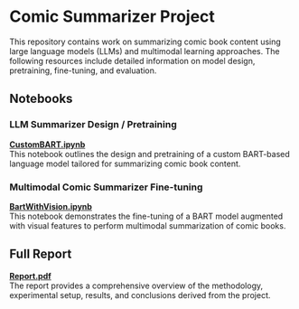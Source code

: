 # Comic Summarizer Project

This repository contains work on summarizing comic book content using large language models (LLMs) and multimodal learning approaches. The following resources include detailed information on model design, pretraining, fine-tuning, and evaluation.

## Notebooks

### LLM Summarizer Design / Pretraining

[**CustomBART.ipynb**](https://nbviewer.org/github/mbashish007/ComicSummarizer/blob/main/CustomBART.ipynb)  
This notebook outlines the design and pretraining of a custom BART-based language model tailored for summarizing comic book content.

### Multimodal Comic Summarizer Fine-tuning

[**BartWithVision.ipynb**](https://nbviewer.org/github/mbashish007/ComicSummarizer/blob/main/BartWithVision.ipynb)  
This notebook demonstrates the fine-tuning of a BART model augmented with visual features to perform multimodal summarization of comic books.

## Full Report

[**Report.pdf**](https://github.com/mbashish007/ComicSummarizer/blob/main/NLP_Report.pdf)  
The report provides a comprehensive overview of the methodology, experimental setup, results, and conclusions derived from the project.
